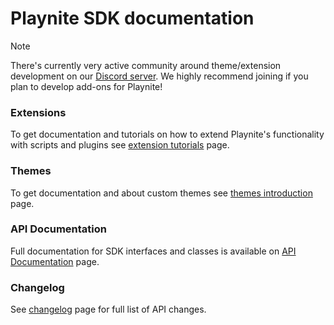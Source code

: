 # Playnite SDK documentation

> [!NOTE]
> There's currently very active community around theme/extension development on our [Discord server](https://discord.gg/hSFvmN6). We highly recommend joining if you plan to develop add-ons for Playnite!

### Extensions

To get documentation and tutorials on how to extend Playnite's functionality with scripts and plugins see [extension tutorials](tutorials/extensions/intro.md) page.

### Themes

To get documentation and about custom themes see [themes introduction](tutorials/themes/introduction.md) page.

### API Documentation

Full documentation for SDK interfaces and classes is available on [API Documentation](api/index.md) page.

### Changelog

See [changelog](changelog.md) page for full list of API changes.